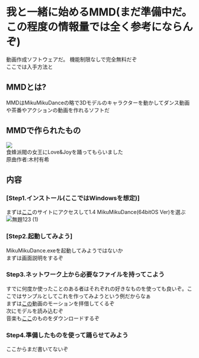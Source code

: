 # 我と一緒に始めるMMD(まだ準備中だ。この程度の情報量では全く参考にならんぞ)
動画作成ソフトウェアだ。
機能制限なしで完全無料だぞ  
ここでは入手方法と
## MMDとは?
MMDはMikuMikuDanceの略で3Dモデルのキャラクターを動かしてダンス動画や茶番やアクションの動画を作れるソフトだ

## MMDで作られたもの
[![](https://img.youtube.com/vi/T_ILzu65L20/0.jpg)](https://www.youtube.com/watch?v=T_ILzu65L20)  
食蜂派閥の女王にLove&Joyを踊ってもらいました  
原曲作者:木村有希

## 内容
### [Step1.インストール(ここではWindowsを想定)]
まずは[ここ](https://sites.google.com/view/vpvp/)のサイトにアクセスして1.4 MikuMikuDance(64bitOS Ver)を選ぶ  
![無題123 (1)](https://github.com/user-attachments/assets/18c4382d-94d7-42db-bf04-45193a49ead8)

### [Step2.起動してみよう]
MikuMikuDance.exeを起動してみようではないか  
まずは画面説明をするぞ
### Step3.ネットワーク上から必要なファイルを持ってこよう
すでに何度か使ったことのある者はそれぞれの好きなものを使っても良いぞ。ここではサンプルとしてこれを作ってみようという例だからなぁ  
まずは[この](https://www.nicovideo.jp/watch/sm35666874)動画のモーションを拝借してくるぞ  
次にモデルを読み込むぞ  
音楽も[ここ]()のものをダウンロードするぞ
### Step4.準備したものを使って踊らせてみよう
ここからまだ書いてないぞ
